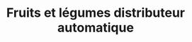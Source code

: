 ---
title: "Fruits et légumes distributeur automatique"
url: /valence/fruits-et-legumes-distributeur-automatique/
shop: légumes
---
